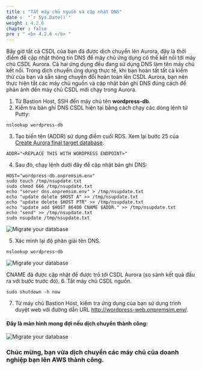 ```yaml
---
title : "Tắt máy chủ nguồn và cập nhật DNS"
date :  "`r Sys.Date()`" 
weight : 4.2.6
chapter : false
pre : " <b> 4.2.6 </b> "
---
```


Bây giờ tất cả CSDL của bạn đã được dịch chuyển lên Aurora, đây là thời điểm để cập nhật thông tin DNS để máy chủ ứng dụng có thể kết nối tới máy chủ CSDL Aurora. Cả hai ứng dụng đều đang sử dụng DNS làm tên máy chủ kết nối. Trong dịch chuyển ứng dụng thực tế, khi bạn hoàn tất tất cả kiểm thử của bạn và sẵn sàng chuyển đổi hoàn toàn lên CSDL Aurora, bạn nên thực hiện tắt các máy chủ nguồn và cập nhật bản ghi DNS đúng cách để phản ánh đến máy chủ CSDL mới chạy trong Aurora.

1. Từ Bastion Host, SSH đến máy chủ tên **wordpress-db**.
2. Kiểm tra bản ghi DNS CSDL hiện tại bằng cách chạy các dòng lệnh từ Putty:
```
nslookup wordpress-db
```

3. Tạo biến tên (ADDR) sử dụng điểm cuối RDS. Xem lại bước 25 của [Create Aurora final target database](../4.2.1-CreateAuroraFinalTargetDatabases/).
```
ADDR="<REPLACE THIS WITH WORDPRESS ENDPOINT>"
```
4. Sau đó, chạy lệnh dưới đây để cập nhật bản ghi DNS:
```
HOST="wordpress-db.onpremsim.env"
sudo touch /tmp/nsupdate.txt
sudo chmod 666 /tmp/nsupdate.txt
echo "server dns.onpremsim.env" > /tmp/nsupdate.txt
echo "update delete $HOST A" >> /tmp/nsupdate.txt
echo "update delete $HOST PTR" >> /tmp/nsupdate.txt
echo "update add $HOST 86400 CNAME $ADDR." >> /tmp/nsupdate.txt
echo "send" >> /tmp/nsupdate.txt
sudo nsupdate /tmp/nsupdate.txt
```
![Migrate your database](/images/4.migrateinfra/4.2migratedb/4.2.6shutdown/4.2.6.1shutdown.png?width=90pc)

5. Xác minh lại độ phân giải tên DNS.
```
nslookup wordpress-db
```
![Migrate your database](/images/4.migrateinfra/4.2migratedb/4.2.6shutdown/4.2.6.2shutdown.png?width=90pc)

CNAME đã được cập nhật để được trỏ tới CSDL Aurora (so sánh kết quả đầu ra với bước trước đó).
6. Tắt máy chủ CSDL nguồn.
```
sudo shutdown -h now
```
7. Từ máy chủ Bastion Host, kiểm tra ứng dụng của bạn sử dụng trình duyệt web với đường dẫn URL http://wordpress-web.onpremsim.env/.

#### Đây là màn hình mong đợi nếu dịch chuyển thành công:
![Migrate your database](/images/4.migrateinfra/4.2migratedb/4.2.6shutdown/4.2.6.3shutdown.png?width=80pc)

### Chúc mừng, bạn vừa dịch chuyển các máy chủ của doanh nghiệp bạn lên AWS thành công.